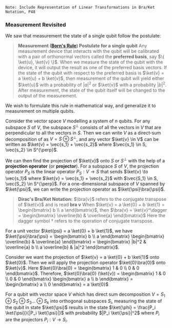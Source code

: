 `Note: Include Representation of Linear Transformations in Bra/Ket Notation, P48`

### Measurement Revisited

We saw that measurement the state of a single qubit follow the postulate:

> **Measurement ([Born's Rule](https://en.wikipedia.org/wiki/Born_rule)) Postulate for a single qubit**
> Any measurement device that interacts with the qubit will be calibrated with a pair of orthonormal vectors called the **preferred basis**, say $\{ \ket{u}, \ket{v} \}$. When we measure the state of the qubit with the device, it will output the result as one of the preferred basis vectors.
> If the state of the qubit with respect to the preferred basis is $\ket{v} = a \ket{u} + b \ket{v}$, then measurement of the qubit will yield either $\ket{u}$ with a probability of $|a|^2$ or $\ket{v}$ with a probability $|b|^2$.
> After measurement, the state of the qubit itself will be changed to the output of the measurement.

We wish to formulate this rule in mathematical way, and generalize it to measurement on multiple qubits.

Consider the vector space $V$ modelling a system of $n$ qubits. For any subspace $S$ of $V$, the subspace $S^{\perp}$ consists of all the vectors in $V$ that are perpendicular to all the vectors in $S$. Then we can write $V$ as a direct-sum decomposition of as $V = S \oplus S^{\perp}$, 
and any vector $\ket{v} \in V$ can be written as $\ket{v} = \vec{s_1} + \vec{s_2}$ where $\vec{s_1} \in S, \vec{s_2} \in S^{\perp}$.

We can then find the projection of $\ket{v}$ onto $S$ or $S^{\perp}$ with the help of a **projection operator** (or **projector**).
For a subspace $S$ of $V$, the projection operator $P_S$ is the linear operator $P_S : V \to S$ that sends $\ket{v} \to \vec{s_1}$ where $\ket{v} = \vec{s_1} + \vec{s_2}$ with $\vec{S_1} \in S, \vec{S_2} \in S^{\perp}$.
For a one-dimensional subspace of $V$ spanned by $\ket{\psi}$, we can write the projection operator as $\ket{\psi}\bra{\psi}$.

> **Dirac's Bra/Ket Notation:** 
> $\bra{v}$ refers to the conjugate transpose of $\ket{v}$ and is read **bra v** 
> When $\ket{v} = a \ket{0} + b \ket{1} = \begin{bmatrix} b \\ a \end{bmatrix}$, then $\bra{v} = \ket{v}^\dagger = \begin{bmatrix} \overline{b} & \overline{a} \end{bmatrix}$
> Here the dagger symbol $\dagger$ refers to the operation of conjugate transpose.

For a unit vector $\ket{psi} = a \ket{0} + b \ket{1}$, we have $\ket{\psi}\bra{\psi} = \begin{bmatrix} b \\ a \end{bmatrix} \begin{bmatrix} \overline{b} & \overline{a} \end{bmatrix} = \begin{bmatrix} |b|^2 & \overline{a} b \\ a \overline{b} & |a|^2  \end{bmatrix}$.

Consider we want the projection of $\ket{v} = a \ket{0} + b \ket{1}$ onto $\ket{0}$. Then we will apply the projection operator $\ket{0}\bra{0}$ onto $\ket{v}$. Here $\ket{0}\bra{0} = \begin{bmatrix} 1 & 0 \\ 0 & 0 \end{bmatrix}$. Therefore,
$\ket{0}\bra{0} (\ket{v}) = \begin{bmatrix} 1 & 0 \\ 0 & 0 \end{bmatrix} \begin{bmatrix} a \\ b \end{bmatrix} = \begin{bmatrix} a \\ 0 \end{bmatrix} = a \ket{0}$

For a qubit with vector space $V$ which has direct sum decomposition $V = S_1 \oplus S_2 \oplus S_3 ... \oplus S_k$ into orthogonal subspaces $S_i$, measuring the state of the qubit in state $\ket{\psi}$ results in the state $\ket{\phi} = \frac{P_i \ket{\psi}}{|P_i \ket{\psi}|}$ with probability $|P_i \ket{\psi}|^2$ where $P_i$ are the projectors $P_i : V \to S_i$.


